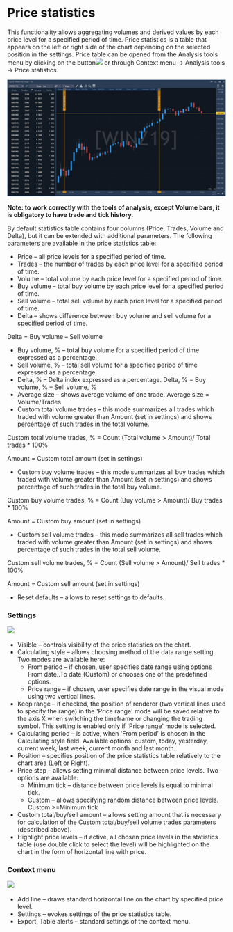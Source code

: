 # Price statistics


This functionality allows aggregating volumes and derived values by each price level for a specified period of time. Price statistics is a table that appears on the left or right side of the chart depending on the selected position in the settings. Price table can be opened from the Analysis tools menu by clicking on the button![](../../../../../.gitbook/assets/53.png)
or through Context menu -&gt; Analysis tools  -&gt; Price statistics. 

![](../../../../../.gitbook/assets/screenshot_4%20%283%29.png)


**Note: to work correctly with the tools of analysis, except Volume bars, it is obligatory to have trade and tick history.**

By default statistics table contains four columns \(Price, Trades, Volume and Delta\), but it can be extended with additional parameters. The following parameters are available in the price statistics table:

* Price – all price levels for a specified period of time.
* Trades – the number of trades by each price level for a specified period of time.
* Volume – total volume by each price level for a specified period of time.
* Buy volume – total buy volume by each price level for a specified period of time.
* Sell volume – total sell volume by each price level for a specified period of time.
* Delta – shows difference between buy volume and sell volume for a specified period of time.

Delta = Buy volume – Sell volume

* Buy volume, % – total buy volume for a specified period of time expressed as a percentage.
* Sell volume, % – total sell volume for a specified period of time expressed as a percentage.
* Delta, % – Delta index expressed as a percentage. Delta, % = Buy volume, % – Sell volume, %
* Average size – shows average volume of one trade. Average size = Volume/Trades
* Custom total volume trades – this mode summarizes all trades which traded with volume greater than Amount \(set in settings\) and shows percentage of such trades in the total volume.

Custom total volume trades, % = Count \(Total volume &gt; Amount\)/ Total trades \* 100%

Amount = Custom total amount \(set in settings\)

* Custom buy volume trades – this mode summarizes all buy trades which traded with volume greater than Amount \(set in settings\) and shows percentage of such trades in the total buy volume.

Custom buy volume trades, % = Count \(Buy volume &gt; Amount\)/ Buy trades \* 100%

Amount = Custom buy amount \(set in settings\)

* Custom sell volume trades – this mode summarizes all sell trades which traded with volume greater than Amount \(set in settings\) and shows percentage of such trades in the total sell volume.

Custom sell volume trades, % = Count \(Sell volume &gt; Amount\)/ Sell trades \* 100%

Amount = Custom sell amount \(set in settings\)

* Reset defaults –​ allows to reset settings to defaults.

### **Settings**

![](../../../../../.gitbook/assets/55.png)

* Visible – controls visibility of the price statistics on the chart.
* Calculating style – allows choosing method of the data range setting. Two modes are available here:
  * From period – if chosen, user specifies date range using options From date..To date \(Custom\) or chooses one of the predefined options.
  * Price range – if chosen, user specifies date range in the visual mode using two vertical lines.
* Keep range – if checked, the position of renderer \(two vertical lines used to specify the range\) in the 'Price range' mode will be saved relative to the axis X when switching the timeframe or changing the trading symbol. This setting is enabled only if 'Price range' mode is selected.
* Calculating period – is active, when 'From period' is chosen in the Calculating style field. Available options: custom, today, yesterday, current week, last week, current month and last month.
* Position – specifies position of the price statistics table relatively to the chart area \(Left or Right\).
* Price step – allows setting minimal distance between price levels. Two options are available:
  * Minimum tick – distance between price levels is equal to minimal tick.
  * Custom – allows specifying random distance between price levels. Custom &gt;=Minimum tick
* Custom total/buy/sell amount – allows setting amount that is necessary for calculation of the Custom total/buy/sell volume trades parameters \(described above\).
* Highlight price levels – if active, all chosen price levels in the statistics table \(use double click to select the level\) will be highlighted on the chart in the form of horizontal line with price.

### **Context menu**

![](../../../../../.gitbook/assets/56.png)

* Add line – draws standard horizontal line on the chart by specified price level.
* Settings – evokes settings of the price statistics table.
* Export, Table alerts – standard settings of the context menu.



